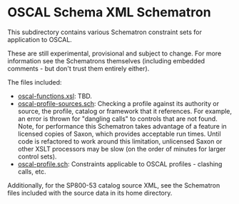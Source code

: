 # OSCAL Schema XML Schematron

This subdirectory contains various Schematron constraint sets for application to OSCAL.

These are still experimental, provisional and subject to change. For more information see the Schematrons themselves (including embedded comments - but don't trust them entirely either).

The files included:

* [oscal-functions.xsl](oscal-functions.xsl): TBD.
* [oscal-profile-sources.sch](oscal-profile.sch): Checking a profile against its authority or source, the profile, catalog or framework that it references. For example, an error is thrown for "dangling calls" to controls that are not found. Note, for performance this Schematron takes advantage of a feature in licensed copies of Saxon, which provides acceptable run times. Until code is refactored to work around this limitation, unlicensed Saxon or other XSLT processors may be slow (on the order of minutes for larger control sets).
* [oscal-profile.sch](oscal-profile.sch): Constraints applicable to OSCAL profiles - clashing calls, etc.

Additionally, for the SP800-53 catalog source XML, see the Schematron files included with the source data in its home directory.
